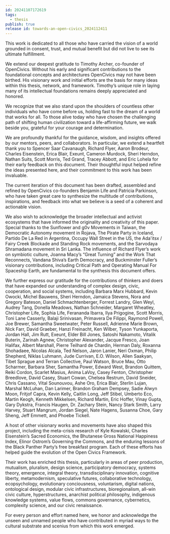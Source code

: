 ```yaml
---
id: 20241107172619
tags:
  - thesis
publish: true
release id: towards-an-open-civics_2024112411
---
```

This work is dedicated to all those who have carried the vision of a world grounded in consent, trust, and mutual benefit but did not live to see its ultimate fulfillment.

We extend our deepest gratitude to Timothy Archer, co-founder of OpenCivics. Without his early and significant contributions to the foundational concepts and architectures OpenCivics may not have been birthed. His visionary work and initial efforts are the basis for many ideas within this thesis, network, and framework. Timothy’s unique role in laying many of its intellectual foundations remains deeply appreciated and honored.

We recognize that we also stand upon the shoulders of countless other individuals who have come before us, holding fast to the dream of a world that works for all. To those alive today who have chosen the challenging path of shifting human civilization toward a life-affirming future, we walk beside you, grateful for your courage and determination.

We are profoundly thankful for the guidance, wisdom, and insights offered by our mentors, peers, and collaborators. In particular, we extend a heartfelt thank you to Spencer Saar Cavanaugh, Richard Flyer, Aaron Brodeur, Charles Eisenstein, Erica Blair, Exeunt, Cameron Murdock, Sheri Herndon, Nathan Suits, Scott Morris, Ted Grand, Tracey Abbott, and Eric Lohela for their early feedback on this document. Their thoughtful input helped refine the ideas presented here, and their commitment to this work has been invaluable.

The current iteration of this document has been drafted, assembled and refined by OpenCivics co-founders Benjamin Life and Patricia Parkinson, who have taken great care to synthesize the multitude of contributions, inspirations, and feedback into what we believe is a seed of a coherent and actionable vision.

We also wish to acknowledge the broader intellectual and activist ecosystems that have informed the originality and creativity of this paper. Special thanks to the Sunflower and g0v Movements in Taiwan, the Democratic Autonomy movement in Rojava, The Pirate Party in Iceland, Partido De La Red in Argentina, Occupy Wall Street in the US, the Ada'itsx / Fairy Creek Blockade and Standing Rock movements, and the Sarvodaya Shramadana movement in Sri Lanka. The influence of Richard Flyer’s work on symbiotic culture, Joanna Macy’s “Great Turning” and the Work That Reconnects, Vandana Shiva’s Earth Democracy, and Buckminster Fuller’s visionary contributions, including Critical Path and Operating Manual For Spaceship Earth, are fundamental to the synthesis this document offers.

We further express our gratitude for the contributions of thinkers and doers that have expanded our understanding of complex design, civic, cooperation, and social systems, including Barbara Marx Hubbard, Kevin Owocki, Michel Bauwens, Sheri Herndon, Jamaica Stevens, Nora and Gregory Bateson, Daniel Schmachtenberger, Forrest Landry, Glen Weyl, Audrey Tang, Donella Meadows, Nathan Schneider, Margaret Wheatley, Christopher Life, Sophia Life, Ferananda Ibarra, Ilya Prigogine, Scott Morris, Toni Lane Casserly, Balaji Srinivasan, Primavera De Filippi, Raymond Powell, Joe Brewer, Samantha Sweetwater, Peter Russell, Adrienne Marie Brown, Nick Farr, David Graeber, Hanzi Freinacht, Ken Wilber, Tyson Yunkaporta, Jordan Hall, Jim Rutt, Exeunt, Elder Bill Jones, Satoshi Nakamoto, Vitalik Buterin, Zarinah Agnew, Christopher Alexander, Jacque Fresco, Joan Halifax, Albert Marshall, Pierre Teilhard de Chardin, Herman Daly, Roxanna Shohadaee, Nicolas Alcala, Ted Nelson, Jaron Lanier, Neri Oxman, Philip Shepherd, Niklas Luhmann, Jude Currivan, E.O. Wilson, Allen Saakyan, Tibet Sprague and Terran Collective, Paul Watson, Bruce Mau, Otto Scharmer, Barbara Sher, Samantha Power, Edward West, Brandon Quittem, Reiki Cordon, Scarlet Masius, Anima LaVoy, Casey Fenton, Christopher Breedlove, David Casey, Stuart Cowan, Chelsea Restrum, David Sneider, Chris Cassano, Vital Sounouvou, Ashe Oro, Erica Blair, Sterlin Lujan, Marshal McLuhan, Dan Larimer, Brandon Graham Dempsey, Sadie Alwyn Moon, Fritjof Capra, Kevin Kelly, Caitlin Long, Jeff Stibel, Umberto Eco, Martin Keogh, Kenneth Mikkelsen, Richard Martin, Eric Hoffer, Vinay Gupta, Gary Dykstra, Francis Haugen, Dr. Zachary Stein, Nancy Stark Smith, Larry Harvey, Stuart Mangrum, Jordan Siegel, Nate Hagens, Susanna Choe, Gary Sheng, Jeff Emmett, and Phoebe Tickell.

A host of other visionary works and movements have also shaped this project, including the meta-crisis research of Kyle Kowalski, Charles Eisenstein’s Sacred Economics, the Bhutanese Gross National Happiness Index, Elinor Ostrom’s Governing the Commons, and the enduring lessons of the Black Panther Party’s free breakfast program. Each of these efforts has helped guide the evolution of the Open Civics Framework.

Their work has enriched this thesis, particularly in areas of peer production, mutualism, pluralism, design science, participatory democracy, systems theory, emergence, integral theory, transdisciplinary innovation, cognitive liberty, metamodernism, speculative futures, collaborative technology, ecopsychology, evolutionary conciousness, voluntarism, digital nations, ontological design, modular civic infrastructures, bioregionalism, all-win civic culture, hyperstructures, anarchist political philosophy, indigenous knowledge systems, value flows, commons governance, cybernetics, complexity science, and our civic renaissance.

For every person and effort named here, we honor and acknowledge the unseen and unnamed people who have contributed in myriad ways to the cultural substrate and scenius from which this work emerged.